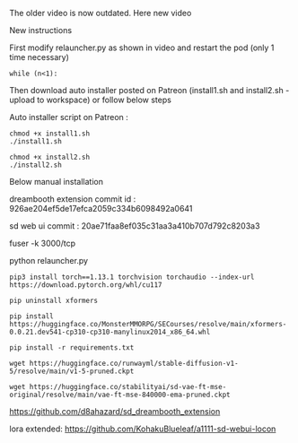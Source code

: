 The older video is now outdated. Here new video

New instructions

First modify relauncher.py as shown in video and restart the pod (only 1 time necessary)

```
while (n<1):
```

Then download auto installer posted on Patreon (install1.sh and install2.sh - upload to workspace) or follow below steps

Auto installer script on Patreon :

```
chmod +x install1.sh
./install1.sh
```

```
chmod +x install2.sh
./install2.sh
```

Below manual installation



dreambooth extension commit id : 926ae204ef5de17efca2059c334b6098492a0641

sd web ui commit : 20ae71faa8ef035c31aa3a410b707d792c8203a3

fuser -k 3000/tcp

python relauncher.py

```pip3 install torch==1.13.1 torchvision torchaudio --index-url https://download.pytorch.org/whl/cu117```

```pip uninstall xformers```

```pip install https://huggingface.co/MonsterMMORPG/SECourses/resolve/main/xformers-0.0.21.dev541-cp310-cp310-manylinux2014_x86_64.whl```

```pip install -r requirements.txt```

```wget https://huggingface.co/runwayml/stable-diffusion-v1-5/resolve/main/v1-5-pruned.ckpt```

```wget https://huggingface.co/stabilityai/sd-vae-ft-mse-original/resolve/main/vae-ft-mse-840000-ema-pruned.ckpt```

https://github.com/d8ahazard/sd_dreambooth_extension

lora extended: https://github.com/KohakuBlueleaf/a1111-sd-webui-locon

